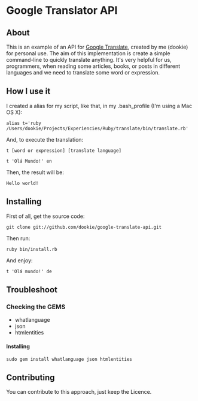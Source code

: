 # Google Translator API

## About
This is an example of an API for [Google Translate](http://translate.google.com), created by me (dookie) for personal use.
The aim of this implementation is create a simple command-line to quickly translate anything. It's very helpful for us, programmers, when reading some articles, books, or posts in different languages and we need to translate some word or expression.

## How I use it
I created a alias for my script, like that, in my .bash_profile (I'm using a Mac OS X):

	alias t='ruby /Users/dookie/Projects/Experiencies/Ruby/translate/bin/translate.rb'

And, to execute the translation:

	t [word or expression] [translate language]

	t 'Olá Mundo!' en
	
Then, the result will be:

	Hello world!

## Installing
First of all, get the source code:
	
	git clone git://github.com/dookie/google-translate-api.git


Then run:
	
	ruby bin/install.rb


And enjoy:

	t 'Olá mundo!' de

## Troubleshoot

### Checking the GEMS

* whatlanguage
* json
* htmlentities

#### Installing
	sudo gem install whatlanguage json htmlentities
	
## Contributing
You can contribute to this approach, just keep the Licence.
